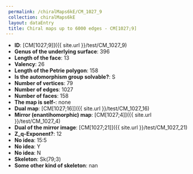 ```yaml
--- 
 permalink: /chiralMaps6kE/CM_1027_9 
 collection: chiralMaps6kE
 layout: dataEntry
 title: Chiral maps up to 6000 edges - CM[1027;9]
---
```


- **ID**: [CM[1027;9]]({{ site.url }}/test/CM_1027_9)
- **Genus of the underlying surface**: 396
- **Length of the face**: 13
- **Valency**: 26
- **Length of the Petrie polygon**: 158
- **Is the automorphism group solvable?**: S
- **Number of vertices**: 79
- **Number of edges**: 1027
- **Number of faces**: 158
- **The map is self-**: none
- **Dual map**: [CM[1027;16]]({{ site.url }}/test/CM_1027_16)
- **Mirror (enantihomorphic) map**: [CM[1027;4]]({{ site.url }}/test/CM_1027_4)
- **Dual of the mirror image**: [CM[1027;21]]({{ site.url }}/test/CM_1027_21)
- **Z_q-Exponent?**: 12
- **No idea**:  15:5
- **No idea**: Y
- **No idea**: N
- **Skeleton**: Sk(79;3)
- **Some other kind of skeleton**: nan
